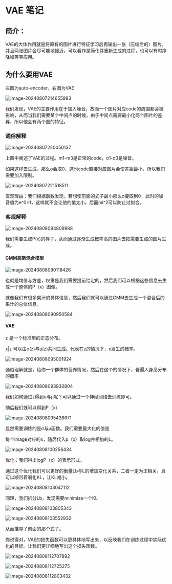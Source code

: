 # VAE 笔记

## 简介：

VAE的大体作用就是将原有的图片进行特征学习后再输出一张（压缩后的）图片，并且两张图片会尽可能地接近。可以看作是简化并重新生成的过程，也可以有时序降噪等等应用。



## 为什么要用VAE

左图为auto-encoder，右图为VAE

![image-20240807214655983](C:\Users\86139\AppData\Roaming\Typora\typora-user-images\image-20240807214655983.png)

我们发现，VAE的主要作用在于加入噪音，故而一个图片对应code的周围都会被影响，从而当我们需要某个中间点的时候，由于中间点需要最小化两个图片的差异，所以他会有两个图的特征。

### 通俗解释

![image-20240807220050137](C:\Users\86139\AppData\Roaming\Typora\typora-user-images\image-20240807220050137.png)

上图中阐述了VAE的过程。m1-m3是正常的code，σ1-σ3是噪音。

如果这样去生成，那么σ会取0，这也code直接对应图片会使差距最小，所以我们需要加入限制。

![image-20240807221518511](C:\Users\86139\AppData\Roaming\Typora\typora-user-images\image-20240807221518511.png)

直观理由：我们根据函数发现，若想使前面的式子最小那么σ要取到0，此时的噪音值为e^0=1，这样就不会让他的值太小。后面mi^2可以防止过拟合。

### 客观解释

![image-20240808084809988](C:\Users\86139\AppData\Roaming\Typora\typora-user-images\image-20240808084809988.png)

我们需要生成P(x)的样子，从而通过逐渐生成概率高的图片去把需要生成的图片生成。

#### GMM高斯混合模型

![image-20240808090118426](C:\Users\86139\AppData\Roaming\Typora\typora-user-images\image-20240808090118426.png)

也就是均值与方差，权重是我们需要提前给定的，然后我们可以根据这些信息去生成一个整体的P（x）图像。

就像我们有很多果汁的具体信息，然后我们就可以通过GMM去生成一个混合后的果汁的总体信息。

![image-20240808090950584](C:\Users\86139\AppData\Roaming\Typora\typora-user-images\image-20240808090950584.png)

#### VAE

z   是一个标准型的正态分布。

x|z  可以由σ(z)与μ(z)共同生成。代表在z的情况下，x发生的概率。

![image-20240808095001924](C:\Users\86139\AppData\Roaming\Typora\typora-user-images\image-20240808095001924.png)

通俗理解就是，给你一个群体的营养情况，然后在这个的情况下，普遍人身高分布的概率

![image-20240808093930804](C:\Users\86139\AppData\Roaming\Typora\typora-user-images\image-20240808093930804.png)

我们如何通过z得到σ与μ呢？可以通过一个神经网络去训练即可。

随后我们就可以得到P（x）

![image-20240808095436671](C:\Users\86139\AppData\Roaming\Typora\typora-user-images\image-20240808095436671.png)



显然需要训练的是σ与μ函数。我们需要最大化的值是

每个image对应的x，随后代入p（x）取log并相加的L。

![image-20240808100256434](C:\Users\86139\AppData\Roaming\Typora\typora-user-images\image-20240808100256434.png)

优化：我们得出logP（x）的表示形式。

通过这个优化我们可以更好的衡量Lb与L的增加变化关系，二者一定为正相关。且可以顺带着弱化KL，让KL减小。

![image-20240808103047112](C:\Users\86139\AppData\Roaming\Typora\typora-user-images\image-20240808103047112.png)



同理，我们拆分Lb，发现需要minimize一个KL

![image-20240808103805343](C:\Users\86139\AppData\Roaming\Typora\typora-user-images\image-20240808103805343.png)

![image-20240808103552932](C:\Users\86139\AppData\Roaming\Typora\typora-user-images\image-20240808103552932.png)

从而推导了前面的那个式子。

你说得对，VAE的损失函数可以更具体地写出来，以反映我们在训练过程中实际优化的目标。让我们更详细地写出这个损失函数。

![image-20240808112707892](C:\Users\86139\AppData\Roaming\Typora\typora-user-images\image-20240808112707892.png)

![image-20240808112725275](C:\Users\86139\AppData\Roaming\Typora\typora-user-images\image-20240808112725275.png)

![image-20240808112803432](C:\Users\86139\AppData\Roaming\Typora\typora-user-images\image-20240808112803432.png)